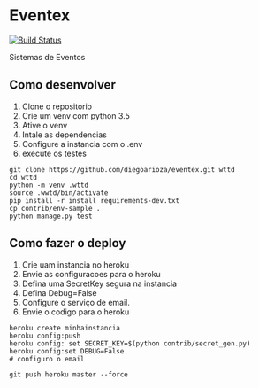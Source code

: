 # Eventex
[![Build Status](https://travis-ci.org/diegoarioza/eventex.svg?branch=master)](https://travis-ci.org/diegoarioza/eventex)

Sistemas de Eventos

## Como desenvolver
1. Clone o repositorio
2. Crie um venv com python 3.5
3. Ative o venv
4. Intale as dependencias
5. Configure a instancia com o .env
6. execute os testes

```console
git clone https://github.com/diegoarioza/eventex.git wttd
cd wttd
python -m venv .wttd
source .wwtd/bin/activate
pip install -r install requirements-dev.txt
cp contrib/env-sample .
python manage.py test
```

## Como fazer o deploy
1. Crie uam instancia no heroku
2. Envie as configuracoes para o heroku
3. Defina uma SecretKey segura na instancia
4. Defina Debug=False
5. Configure o serviço de email.
6. Envie o codigo para o heroku
```console
heroku create minhainstancia
heroku config:push
heroku config: set SECRET_KEY=$(python contrib/secret_gen.py)
heroku config:set DEBUG=False
# configuro o email

git push heroku master --force
```
